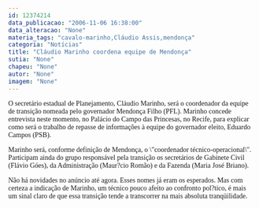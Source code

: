 ```yaml
---
id: 12374214
data_publicacao: "2006-11-06 16:38:00"
data_alteracao: "None"
materia_tags: "cavalo-marinho,Cláudio Assis,mendonça"
categoria: "Notícias"
title: "Cláudio Marinho coordena equipe de Mendonça"
sutia: "None"
chapeu: "None"
autor: "None"
imagem: "None"
---
```

<p><P><FONT face=Verdana>O secretário estadual de Planejamento, Cláudio Marinho, será o coordenador da equipe de transição nomeada pelo governador Mendonça Filho (PFL). Marinho concede entrevista neste momento, no Palácio do Campo das Princesas, no Recife, para explicar como será o trabalho de repasse de informações à equipe do governador eleito, Eduardo Campos (PSB).</FONT></P></p>
<p><P><FONT face=Verdana>Marinho será, conforme definição de Mendonça, o \"coordenador técnico-operacional\". Participam ainda do grupo responsável pela transição os secretários de Gabinete Civil (Flávio Góes), da Administração (Maur?cio Romão) e da Fazenda (Maria José Briano).</FONT></P></p>
<p><P><FONT face=Verdana>Não há novidades no anúncio até agora. Esses nomes já eram os esperados. Mas com certeza a indicação de Marinho, um técnico pouco afeito ao confronto pol?tico, é mais um sinal claro de que essa transição tende a transcorrer na mais absoluta tranqüilidade.</FONT></P> </p>
